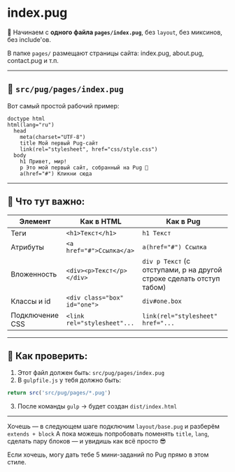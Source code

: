 # index.pug
💪 Начинаем с **одного файла `pages/index.pug`**, без `layout`, без миксинов, без include'ов.

В папке `pages/` размещают страницы сайта: index.pug, about.pug, contact.pug и т.п.

---

## 📄 `src/pug/pages/index.pug`

Вот самый простой рабочий пример:

```pug
doctype html
html(lang="ru")
  head
    meta(charset="UTF-8")
    title Мой первый Pug-сайт
    link(rel="stylesheet", href="css/style.css")
  body
    h1 Привет, мир!
    p Это мой первый сайт, собранный на Pug 🎉
    a(href="#") Кликни сюда
```

---

## 📝 Что тут важно:

| Элемент         | Как в HTML                   | Как в Pug                         |
| --------------- | ---------------------------- | --------------------------------- |
| Теги            | `<h1>Текст</h1>`             | `h1 Текст`                        |
| Атрибуты        | `<a href="#">Ссылка</a>`     | `a(href="#") Ссылка`              |
| Вложенность     | `<div><p>Текст</p></div>`    | `div p Текст` (с отступами, p на другой строке сделать отступ табом)   |
| Классы и id     | `<div class="box" id="one">` | `div#one.box`                     |
| Подключение CSS | `<link rel="stylesheet"...`  | `link(rel="stylesheet" href="...` |

---

## 🧪 Как проверить:

1. Этот файл должен быть: `src/pug/pages/index.pug`
2. В `gulpfile.js` у тебя должно быть:

```js
return src('src/pug/pages/*.pug')
```

3. После команды `gulp` → будет создан `dist/index.html`

---

Хочешь — в следующем шаге подключим `layout/base.pug` и разберём `extends + block`
А пока можешь попробовать поменять `title`, `lang`, сделать пару блоков — и увидишь как всё просто 😎

Если хочешь, могу дать тебе 5 мини-заданий по Pug прямо в этом стиле.
